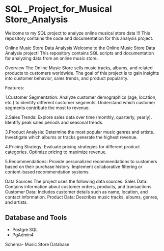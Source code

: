 # SQL _Project_for_Musical Store_Analysis
Welcome to my SQL project to analyze online musical store data !!! This repository contains the code and documentation for this analysis project.

Online Music Store Data Analysis
Welcome to the Online Music Store Data Analysis project! This repository contains SQL scripts and documentation for analyzing data from an online music store.

Overview
The Online Music Store sells music tracks, albums, and related products to customers worldwide. The goal of this project is to gain insights into customer behavior, sales trends, and product popularity.

Features:

1.Customer Segmentation:
Analyze customer demographics (age, location, etc.) to identify different customer segments.
Understand which customer segments contribute the most to revenue.

2.Sales Trends:
Explore sales data over time (monthly, quarterly, yearly).
Identify peak sales periods and seasonal trends.

3.Product Analysis:
Determine the most popular music genres and artists.
Investigate which albums or tracks generate the highest revenue.

4.Pricing Strategy:
Evaluate pricing strategies for different product categories.
Optimize pricing to maximize revenue.

5.Recommendations:
Provide personalized recommendations to customers based on their purchase history.
Implement collaborative filtering or content-based recommendation systems.

Data Sources
The project uses the following data sources:
Sales Data: Contains information about customer orders, products, and transactions.
Customer Data: Includes customer details such as name, location, and contact information.
Product Data: Describes music tracks, albums, genres, and artists.

## Database and Tools
* Postgre SQL
* PgAdmin4

Schema- Music Store Database  


